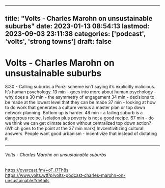 
---
title: "Volts - Charles Marohn on unsustainable suburbs"
date: 2023-01-13 08:54:13
lastmod: 2023-09-03 23:11:38
categories: ['podcast', 'volts', 'strong towns']
draft: false
---


# Volts - Charles Marohn on unsustainable suburbs
8:30 - Calling suburbs a Ponzi scheme isn’t saying it’s explicitly malicious. It’s human psychology.
13 min - goes into more about human psychology - why does a 
30 min - the asymmetry of engagement
34 min - decisions to be made at the lowest level that they can be made
37 min - looking at how to do work that generates a culture versus a master plan or top down network planning. Bottom up is harder.
48 min - a failing suburb is a dangerous recipe. Isolation plus poverty is not a good recipe.
67 min - do we think we can get climate action without centralized top down action? (Which goes to the point at the 37 min mark)
Invcentivitizing cultural answers. People want good urbanism - incentivize that instead of dictating it.

- - -
###### Volts - Charles Marohn on unsustainable suburbs

https://overcast.fm/+oT_l7Fh8s  
https://www.volts.wtf/p/volts-podcast-charles-marohn-on-unsustainable#details

<!-- #public #podcast #volts #strong towns# -->

<!-- {BearID:99B15076-3251-4624-AE8B-5166B086411A-39568-00001F10B66496EB} -->
